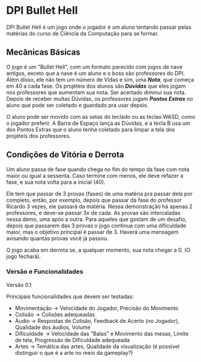 # DPI Bullet Hell
DPI Bullet Hell é um jogo onde o jogador é um aluno tentando passar pelas matérias do curso de Ciência da Computação para se formar.
## Mecânicas Básicas
O jogo é um "Bullet Hell", com um formato parecido com jogos de nave antigos, exceto que a nave é um aluno e o boss são professores do DPI. Além disso, ele não tem um número de Vidas e sim, uma ***Nota***, que começa em 40 a cada fase. Os projéteis dos alunos são ***Dúvidas*** que eles jogam nos professores que aumentam sua nota. Ser acertado diminui sua nota. Depois de receber muitas Dúvidas, os professores jogam ***Pontos Extras*** no aluno que pode ser coletado e guardado pra usar depois.

O aluno pode ser movido com as setas do teclado ou as teclas WASD, como o jogador preferir. A Barra de Espaço lança as Dúvidas, e a tecla B usa um dos Pontos Extras que o aluno tenha coletado para limpar a tela dos projéteis dos professores.
## Condições de Vitória e Derrota
Um aluno passa de fase quando chega no fim do tempo da fase com nota maior ou igual a sessenta. Caso termine com menos, ele deve refazer a fase, e sua nota volta para a inicial (40).

Ele tem que passar de 3 provas (fases) de uma matéria pra passar dela por completo, então, por exemplo, depois que passar da fase do professor Ricardo 3 vezes, ele passará da matéria. Nessa demonstração há apenas 2 professores, e deve-se passar 3x de cada. As provas são intercaladas nessa demo, uma após a outra. Para aqueles que gostam de um desafio, depois que passarem das 3 provas o jogo continua com uma dificuldade maior, mas o objetivo principal é passar de 3. Haverá uma mensagem avisando quantas provas você já passou.

O jogo acaba em derrota se, a qualquer momento, sua nota chegar a 0. (O jogo fechará).

### Versão e Funcionalidades

Versão 0.1

Principais funcionalidades que devem ser testadas:

* Movimentação -> Velocidade do Jogador, Precisão do Movimento
* Colisão -> Colisões adequeadas
* Áudio -> Respostas de Colisão, Feedback de Acerto (no Jogador), Qualidade dos áudios, Volume
* Dificuldade -> Velocidade das "Balas" e Movimento das mesas, Limite de tela, Progressão de Dificuldade adequeada
* Artes -> Temática das artes, Qualidade da visualização (é possível distinguir o que é a arte no meio da gameplay?)
